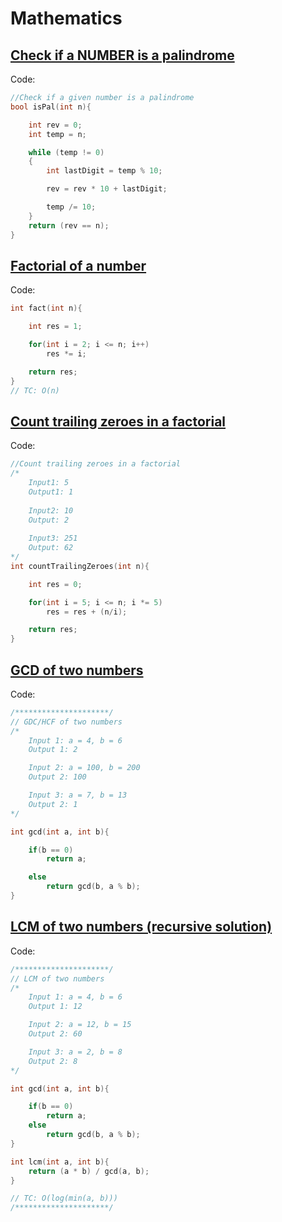 # Mathematics

## [Check if a NUMBER is a palindrome](/Mathematics/Check%20if%20a%20NUMBER%20is%20a%20palindrome.cpp)
Code:
```cpp
//Check if a given number is a palindrome
bool isPal(int n){

    int rev = 0;
    int temp = n;

    while (temp != 0)
    {
        int lastDigit = temp % 10;

        rev = rev * 10 + lastDigit;

        temp /= 10;
    }
    return (rev == n);
}
```

## [Factorial of a number](/Mathematics/Factorial%20of%20a%20number.cpp)
Code:
```cpp
int fact(int n){

    int res = 1;

    for(int i = 2; i <= n; i++)
        res *= i;

    return res;
}
// TC: O(n)
```

## [Count trailing zeroes in a factorial](/Mathematics/Count%20trailing%20zeroes%20in%20a%20factorial.cpp)
Code:
```cpp
//Count trailing zeroes in a factorial
/*
	Input1: 5
	Output1: 1
	
	Input2: 10
	Output: 2
	
	Input3: 251
	Output: 62
*/
int countTrailingZeroes(int n){

    int res = 0;

    for(int i = 5; i <= n; i *= 5)
        res = res + (n/i);

    return res;
}
```

## [GCD of two numbers](/Mathematics/GCD%20of%20two%20numbers.cpp)
Code:
```cpp
/*********************/
// GDC/HCF of two numbers
/*
    Input 1: a = 4, b = 6
    Output 1: 2

    Input 2: a = 100, b = 200
    Output 2: 100

    Input 3: a = 7, b = 13
    Output 2: 1
*/

int gcd(int a, int b){

    if(b == 0) 
        return a;

    else 
        return gcd(b, a % b);
}
```

## [LCM of two numbers (recursive solution)](/Mathematics/LCM%20of%20two%20numbers%20(recursive%20solution).cpp)
Code:
```cpp
/*********************/
// LCM of two numbers
/*
    Input 1: a = 4, b = 6
    Output 1: 12

    Input 2: a = 12, b = 15
    Output 2: 60

    Input 3: a = 2, b = 8
    Output 2: 8
*/

int gcd(int a, int b){

    if(b == 0) 
        return a;
    else 
        return gcd(b, a % b);
}

int lcm(int a, int b){
    return (a * b) / gcd(a, b);
}

// TC: O(log(min(a, b)))
/*********************/
```